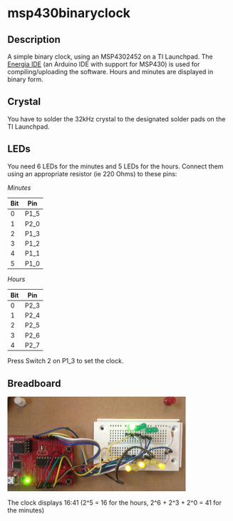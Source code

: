 # msp430binaryclock
## Description
A simple binary clock, using an MSP4302452 on a TI Launchpad.
The [Energia IDE](www.energia.nu) (an Arduino IDE with support for MSP430) is used for compiling/uploading the software. Hours and minutes are displayed in binary form.
## Crystal
You have to solder the 32kHz crystal to the designated solder pads on the TI Launchpad.
## LEDs
You need 6 LEDs for the minutes and 5 LEDs for the hours. Connect them using an appropriate resistor (ie 220 Ohms) to these pins:

*Minutes*

Bit | Pin
---|---
0 | P1_5
1 | P2_0
2 | P1_3
3 | P1_2
4 | P1_1
5 | P1_0

*Hours*

Bit | Pin
---|---
0 | P2_3
1 | P2_4
2 | P2_5
3 | P2_6
4 | P2_7

Press  Switch 2 on P1_3 to set the clock.
## Breadboard ##
![Binary clock on breadboard](msp430binaryclock-breadboard.png?raw=true "Binary clock on breadboard")

The clock displays 16:41 (2^5 = 16 for the hours, 2^6 + 2^3 + 2^0 = 41 for the minutes)
